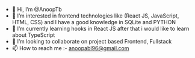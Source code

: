 - 👋 Hi, I’m @AnoopTb
- 👀 I’m interested in frontend technologies like (React JS, JavaScript, HTML, CSS) and I have a good knowledge in SQLite and PYTHON
- 🌱 I’m currently learning hooks in React JS after that i would like to learn about TypeScript
- 💞️ I’m looking to collaborate on project based Frontend, Fullstack
- 📫 How to reach me :- anoopabl96@gmail.com


